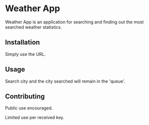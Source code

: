 # Weather App

Weather App is an application for searching and finding out the most searched weather statistics.  

## Installation

Simply use the URL.  

## Usage

Search city and the city searched will remain in the 'queue'.  


## Contributing
Public use encouraged.  

Limited use per received key.  

